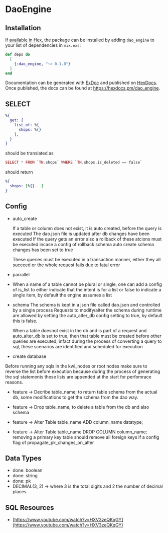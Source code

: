# DaoEngine

## Installation

If [available in Hex](https://hex.pm/docs/publish), the package can be installed
by adding `dao_engine` to your list of dependencies in `mix.exs`:

```elixir
def deps do
  [
    {:dao_engine, "~> 0.1.0"}
  ]
end
```

Documentation can be generated with [ExDoc](https://github.com/elixir-lang/ex_doc)
and published on [HexDocs](https://hexdocs.pm). Once published, the docs can
be found at <https://hexdocs.pm/dao_engine>.

## SELECT

```elixir
%{
  get: {
    list_of: %{
      shops: %{}
    },
  }
}
```

should be translated as

``` elixir
SELECT * FROM `TN.shops` WHERE `TN.shops.is_deleted == false`
```

should return

```elixir
%{
  shops: [%{}...]
}
```

## Config

* auto_create

  If a table or column does not exist, it is auto created, before the query is executed
The dao.json file is updated after db changes have been executed
If the query gets an error also a rollback of these atcions must be executed incase a config of rollback schema auto create schema changes has been set to true

  These queries must be executed in a transaction manner, either they all succeed or
the whole request fails due to fatal error

* parrallel

* When a name of a table cannot be plural or single,
one can add a config of is_list to either indicate that the intent is for a list
or false to indicate a single item, by default the engine assumes a list

* schema
The schema is kept in a json file called dao.json and controlled by a single process
Requests to modify/alter the schema during runtime are allowed by setting the
auto_alter_db config setting to true, by default this is false.

  When a table doesnot exist in the db and is part of a request and auto_alter_db is set
to true, then that table must be created before other queries are executed, infact
during the process of converting a query to sql, these scenarios are identified and
scheduled for execution

* create database

Before running any sqls in the kwl_nodes or root nodes make sure to reverse the list before execution
because during the process of generating the sql statements these lists are appended at the start for
perfomrace reasons.

* feature -> Decribe table_name; to return table schema from the actual db, some modifications to get the schema from the dao way.

* feature -> Drop table_name; to delete a table from the db and also schema

* feature -> Alter Table table_name ADD column_name datatype;

* feature -> Alter Table table_name DROP COLUMN column_name; removing a primary key table should remove all foreign keys
if a config flag of propagate_pk_changes_on_alter

## Data Types

* done: boolean
* done: string
* done: pk
* DECIMAL(3, 2) -> where 3 is the total digits and 2 the number of decimal places



## SQL Resources

* [https://www.youtube.com/watch?v=HXV3zeQKqGY](https://www.youtube.com/watch?v=HXV3zeQKqGY)

